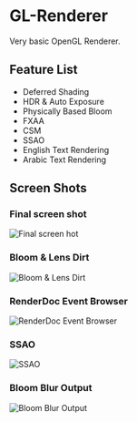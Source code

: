 # GL-Renderer
Very basic OpenGL Renderer.

## Feature List
* Deferred Shading
* HDR & Auto Exposure
* Physically Based Bloom
* FXAA
* CSM
* SSAO
* English Text Rendering
* Arabic Text Rendering

## Screen Shots
### Final screen shot
![Final screen hot](https://github.com/user-attachments/assets/33c53460-923d-4ece-baf4-72a8319423fa)

### Bloom & Lens Dirt
![Bloom & Lens Dirt](https://github.com/user-attachments/assets/c3f9206a-8c54-4ca8-b255-97f9a529405a)

### RenderDoc Event Browser
![RenderDoc Event Browser](https://github.com/user-attachments/assets/2b366f62-f64c-40d3-9cd9-934ba82f8fe2)

### SSAO
![SSAO](https://github.com/user-attachments/assets/d03084d7-5935-49e1-ad72-7d4e8e55903e)

### Bloom Blur Output
![Bloom Blur Output](https://github.com/user-attachments/assets/1bdfb35e-5bae-446d-9fd6-4e9fa58b9041)
